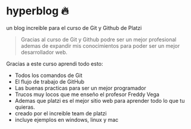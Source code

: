  # hyperblog 🔥
un blog increible para el curso de Git y Github de Platzi
> Gracias al curso de Git y Github podre ser un mejor profesional ademas de expandir mis conocimientos para poder ser un mejor desarrollador web.

Gracias a este curso aprendi todo esto:
* Todos los comandos de Git
* El flujo de trabajo de GitHub
* Las buenas practicas para ser un mejor programador
* Trucos muy locos que me enseño el profesor Freddy Vega
* Ademas que platzi es el mejor sitio web para aprender todo lo que tu quieras.
* creado por el increible team de platzi
* incluye ejemplos en windows, linux y mac